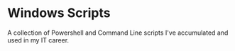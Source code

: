 # Windows Scripts

A collection of Powershell and Command Line scripts I've accumulated and used in my IT career.
